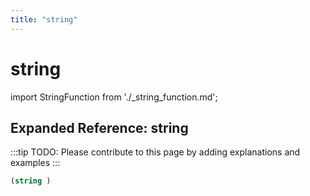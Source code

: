 ```yaml
---
title: "string"
---
```


# string

import StringFunction from './_string_function.md';

<StringFunction />

## Expanded Reference: string

:::tip
TODO: Please contribute to this page by adding explanations and examples
:::

```lisp
(string )
```
